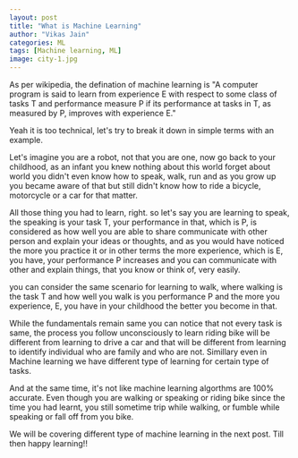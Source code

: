 ```yaml
---
layout: post
title: "What is Machine Learning"
author: "Vikas Jain"
categories: ML
tags: [Machine learning, ML]
image: city-1.jpg
---
```


As per wikipedia, the defination of machine learning is "A computer program is said to learn from experience E with respect to some class of tasks T and performance measure P if its performance at tasks in T, as measured by P, improves with experience E."

Yeah it is too technical, let's try to break it down in simple terms with an example.

Let's imagine you are a robot, not that you are one, now go back to your childhood, as an infant you knew nothing about this world forget about world you didn't even know how to speak, walk, run and as you grow up you became aware of that but still didn't know how to ride a bicycle, motorcycle or a car for that matter.

All those thing you had to learn, right. so let's say you are learning to speak, the speaking is your task T, your performance in that, which is P, is considered as how well you are able to share communicate with other person and explain your ideas or thoughts, and as you would have noticed the more you practice it or in other terms the more experience, which is E, you have, your performance P increases and you can communicate with other and explain things, that you know or think of, very easily.

you can consider the same scenario for learning to walk, where walking is the task T and how well you walk is you performance P and the more you experience, E, you have in your childhood the better you become in that.

While the fundamentals remain same you can notice that not every task is same, the process you follow unconsciously to learn riding bike will be different from learning to drive a car and that will be different from learning to identify individual who are family and who are not. Simillary even in Machine learning we have different type of learning for certain type of tasks.

And at the same time, it's not like machine learning algorthms are 100% accurate. Even though you are walking or speaking or riding bike since the time you had learnt, you still sometime trip while walking, or fumble while speaking or fall off from you bike.

We will be covering different type of machine learning in the next post.
Till then happy learning!!
